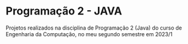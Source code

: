 # Programação 2 - JAVA
Projetos realizados na disciplina de Programação 2 (Java) do curso de Engenharia da Computação, no meu segundo semestre em 2023/1
